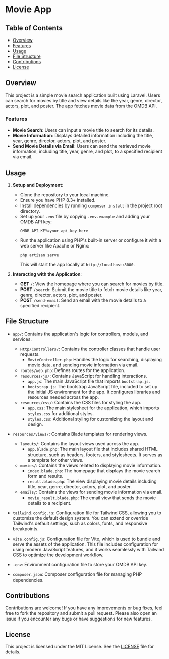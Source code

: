 # Movie App

## Table of Contents

- [Overview](#overview)
- [Features](#features)
- [Usage](#usage)
- [File Structure](#file-structure)
- [Contributions](#contributions)
- [License](#license)

## Overview
This project is a simple movie search application built using Laravel. Users can search for movies by title and view details like the year, genre, director, actors, plot, and poster. The app fetches movie data from the OMDB API.

### Features
- **Movie Search**: Users can input a movie title to search for its details.
- **Movie Information**: Displays detailed information including the title, year, genre, director, actors, plot, and poster.
- **Send Movie Details via Email**: Users can send the retrieved movie information, including title, year, genre, and plot, to a specified recipient via email.

## Usage

1. **Setup and Deployment**:
    - Clone the repository to your local machine.
    - Ensure you have PHP 8.3+ installed.
    - Install dependencies by running `composer install` in the project root directory.
    - Set up your `.env` file by copying `.env.example` and adding your OMDB API key:
      ```
      OMDB_API_KEY=your_api_key_here
      ```
    - Run the application using PHP's built-in server or configure it with a web server like Apache or Nginx:
      ```
      php artisan serve
      ```
      This will start the app locally at `http://localhost:8000`.

2. **Interacting with the Application**:
    - **GET** `/`: View the homepage where you can search for movies by title.
    - **POST** `/search`: Submit the movie title to fetch movie details like year, genre, director, actors, plot, and poster.
    - **POST** `/send-email`: Send an email with the movie details to a specified recipient.

## File Structure

- `app/`: Contains the application's logic for controllers, models, and services.
    - `Http/Controllers/`: Contains the controller classes that handle user requests.
        - `MovieController.php`: Handles the logic for searching, displaying movie data, and sending movie information via email.
    - `routes/web.php`: Defines routes for the application.
    - `resources/js/`: Contains JavaScript for handling interactions.
        - `app.js`: The main JavaScript file that imports `bootstrap.js`.
        - `bootstrap.js`: The bootstrap JavaScript file, included to set up the initial JS environment for the app. It configures libraries and resources needed across the app.
    - `resources/css/`: Contains the CSS files for styling the app.
        - `app.css`: The main stylesheet for the application, which imports `styles.css` for additional styles.
        - `styles.css`: Additional styling for customizing the layout and design.

- `resources/views/`: Contains Blade templates for rendering views.
    - `layouts/`: Contains the layout views used across the app.
        - `app.blade.php`: The main layout file that includes shared HTML structure, such as headers, footers, and stylesheets. It serves as a template for other views.
    - `movies/`: Contains the views related to displaying movie information.
        - `index.blade.php`: The homepage that displays the movie search form and results.
        - `result.blade.php`: The view displaying movie details including title, year, genre, director, actors, plot, and poster.
    - `emails/`: Contains the views for sending movie information via email.
        - `movie_result.blade.php`: The email view that sends the movie details to a recipient.

- `tailwind.config.js`: Configuration file for Tailwind CSS, allowing you to customize the default design system. You can extend or override Tailwind's default settings, such as colors, fonts, and responsive breakpoints.

- `vite.config.js`: Configuration file for Vite, which is used to bundle and serve the assets of the application. This file includes configuration for using modern JavaScript features, and it works seamlessly with Tailwind CSS to optimize the development workflow.

- `.env`: Environment configuration file to store your OMDB API key.
- `composer.json`: Composer configuration file for managing PHP dependencies.

## Contributions
Contributions are welcome! If you have any improvements or bug fixes, feel free to fork the repository and submit a pull request. Please also open an issue if you encounter any bugs or have suggestions for new features.

## License
This project is licensed under the MIT License. See the [LICENSE](LICENSE) file for details.
